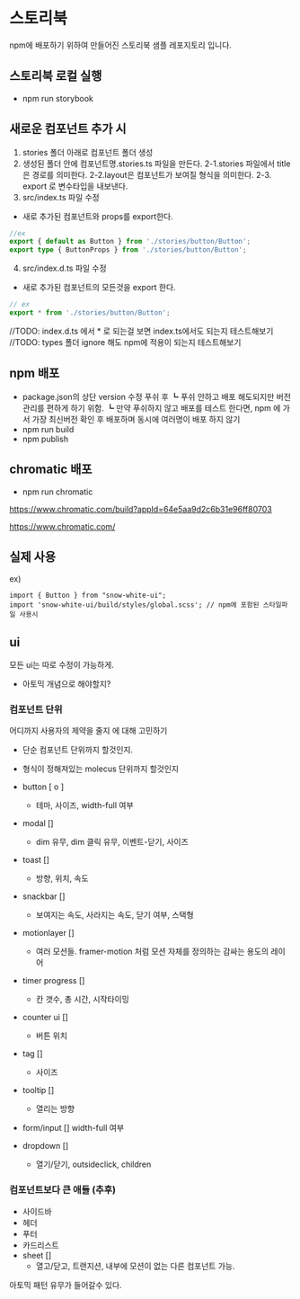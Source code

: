 # 스토리북

npm에 배포하기 위하여 만들어진 스토리북 샘플 레포지토리 입니다.

## 스토리북 로컬 실행

- npm run storybook

## 새로운 컴포넌트 추가 시

1. stories 폴더 아래로 컴포넌트 폴더 생성
2. 생성된 폴더 안에 컴포넌트명.stories.ts 파일을 만든다.
   2-1.stories 파일에서 title은 경로를 의미한다.
   2-2.layout은 컴포넌트가 보여질 형식을 의미한다.
   2-3. export 로 변수타입을 내보낸다.
3. src/index.ts 파일 수정
- 새로 추가된 컴포넌트와 props를 export한다. 

```ts
//ex
export { default as Button } from './stories/button/Button';
export type { ButtonProps } from './stories/button/Button';
```
4. src/index.d.ts 파일 수정
- 새로 추가된 컴포넌트의 모든것을 export 한다. 

```ts
// ex
export * from './stories/button/Button';
```
//TODO: index.d.ts 에서 * 로 되는걸 보면 index.ts에서도 되는지 테스트해보기
//TODO: types 폴더 ignore 해도 npm에 적용이 되는지 테스트해보기

## npm 배포

- package.json의 상단 version 수정 푸쉬 후
┗ 푸쉬 안하고 배포 해도되지만 버전관리를 편하게 하기 위함.
┗ 만약 푸쉬하지 않고 배포를 테스트 한다면, npm 에 가서 가장 최신버전 확인 후 배포하며 동시에 여러명이 배포 하지 않기
- npm run build
- npm publish

## chromatic 배포

- npm run chromatic

https://www.chromatic.com/build?appId=64e5aa9d2c6b31e96ff80703

https://www.chromatic.com/

## 실제 사용

ex)
```node
import { Button } from "snow-white-ui";
import 'snow-white-ui/build/styles/global.scss'; // npm에 포함된 스타일파일 사용시
```

## ui

모든 ui는 따로 수정이 가능하게.

- 아토믹 개념으로 해야할지?

### 컴포넌트 단위

어디까지 사용자의 제약을 줄지 에 대해 고민하기

- 단순 컴포넌트 단위까지 할것인지.
- 형식이 정해져있는 molecus 단위까지 할것인지

- button [ o ]
  - 테마, 사이즈, width-full 여부
- modal []
  - dim 유무, dim 클릭 유무, 이벤트-닫기, 사이즈
- toast []
  - 방향, 위치, 속도
- snackbar []
  - 보여지는 속도, 사라지는 속도, 닫기 여부, 스택형
- motionlayer []
  - 여러 모션들. framer-motion 처럼 모션 자체를 정의하는 감싸는 용도의 레이어
- timer progress []
  - 칸 갯수, 총 시간, 시작타이밍
- counter ui []
  - 버튼 위치
- tag []
  - 사이즈
- tooltip []
  - 열리는 방향
- form/input []
  width-full 여부
- dropdown []
  - 열기/닫기, outsideclick, children

### 컴포넌트보다 큰 애들 (추후)

- 사이드바
- 헤더
- 푸터
- 카드리스트
- sheet []
  - 열고/닫고, 트랜지션, 내부에 모션이 없는 다른 컴포넌트 가능.

아토믹 패턴 유무가 들어갈수 있다.
